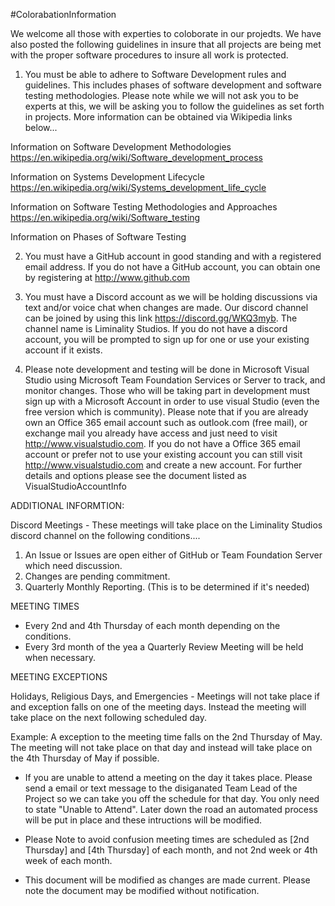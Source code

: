 #ColorabationInformation

We welcome all those with experties to coloborate in our projedts. We have also posted the following guidelines in insure that all projects are being met with the proper software procedures to insure all work is protected.

1. You must be able to adhere to Software Development rules and guidelines. This includes phases of software development and software testing methodologies. Please note while we will not ask you to be experts at this, we will be asking you to follow the guidelines as set forth in projects. More information can be obtained via Wikipedia links below...

Information on Software Development Methodologies
https://en.wikipedia.org/wiki/Software_development_process

Information on Systems Development Lifecycle
https://en.wikipedia.org/wiki/Systems_development_life_cycle

Information on Software Testing Methodologies and Approaches
https://en.wikipedia.org/wiki/Software_testing

Information on Phases of Software Testing



2. You must have a GitHub account in good standing and with a registered email address. If you do not have a GitHub account, you can obtain one by registering at http://www.github.com


3. You must have a Discord account as we will be holding discussions via text and/or voice chat when changes are made. Our discord channel can be joined by using this link https://discord.gg/WKQ3myb. The channel name is Liminality Studios. If you do not have a discord account, you will be prompted to sign up for one or use your existing account if it exists. 


4. Please note development and testing will be done in Microsoft Visual Studio using Microsoft Team Foundation Services or Server to track, and monitor changes. Those who will be taking part in development must sign up with a Microsoft Account in order to use visual Studio (even the free version which is community). Please note that if you are already own an Office 365 email account such as outlook.com (free mail), or exchange mail you already have access and just need to visit http://www.visualstudio.com. If you do not have a Office 365 email account or prefer not to use your existing account you can still visit http://www.visualstudio.com and create a new account. For further details and options please see the document listed as VisualStudioAccountInfo



ADDITIONAL INFORMTION:

Discord Meetings - These meetings will take place on the Liminality Studios discord channel on the following conditions....

1. An Issue or Issues are open either of GitHub or Team Foundation Server which need discussion.
2. Changes are pending commitment.
3. Quarterly Monthly Reporting. (This is to be determined if it's needed)


MEETING TIMES

- Every 2nd and 4th Thursday of each month depending on the conditions.
- Every 3rd month of the yea a Quarterly Review Meeting will be held when necessary.


MEETING EXCEPTIONS

Holidays, Religious Days, and Emergencies - Meetings will not take place if and exception falls on one of the meeting days. Instead the meeting will take place on the next following scheduled day.

Example: A exception to the meeting time falls on the 2nd Thursday of May. The meeting will not take place on that day and instead will take place on the 4th Thursday of May if possible.

* If you are unable to attend a meeting on the day it takes place. Please send a email or text message to the disiganated Team Lead of the Project so we can take you off the schedule for that day. You only need to state "Unable to Attend". Later down the road an automated process will be put in place and these intructions will be modified.

* Please Note to avoid confusion meeting times are scheduled as [2nd Thursday] and [4th Thursday] of each month, and not 2nd week or 4th week of each month. 


* This document will be modified as changes are made current. Please note the document may be modified without notification.
